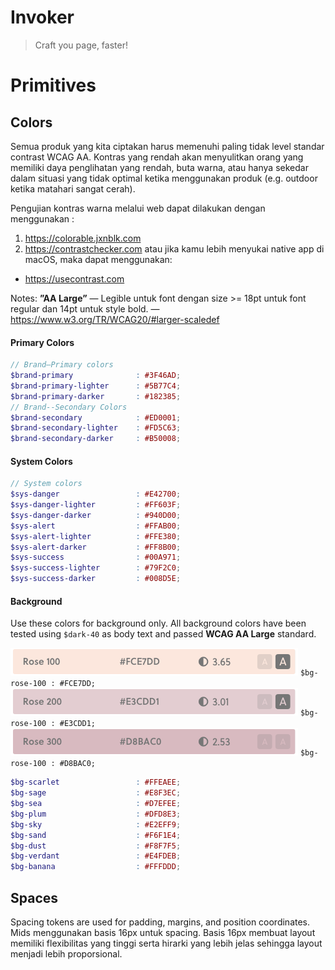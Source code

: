 # Invoker
> Craft you page, faster!

# Primitives
## Colors
Semua produk yang kita ciptakan harus memenuhi paling tidak level standar contrast WCAG AA. Kontras yang rendah akan menyulitkan orang yang memiliki daya penglihatan yang rendah, buta warna, atau hanya sekedar dalam situasi yang tidak optimal ketika menggunakan produk (e.g. outdoor ketika matahari sangat cerah).

Pengujian kontras warna melalui web dapat dilakukan dengan menggunakan :
1. https://colorable.jxnblk.com
2. https://contrastchecker.com
atau jika kamu lebih menyukai native app di macOS, maka dapat menggunakan:
* https://usecontrast.com

Notes: **”AA Large”** — Legible untuk font dengan size >= 18pt untuk font regular dan 14pt untuk style bold. — https://www.w3.org/TR/WCAG20/#larger-scaledef

#### Primary Colors
```scss
// Brand—Primary colors
$brand-primary              : #3F46AD;
$brand-primary-lighter      : #5B77C4;
$brand-primary-darker       : #182385;
// Brand--Secondary Colors
$brand-secondary            : #ED0001;
$brand-secondary-lighter    : #FD5C63;
$brand-secondary-darker     : #B50008;
```

#### System Colors
```scss
// System colors
$sys-danger                 : #E42700;
$sys-danger-lighter         : #FF603F;
$sys-danger-darker          : #940D00;
$sys-alert                  : #FFAB00;
$sys-alert-lighter          : #FFE380;
$sys-alert-darker           : #FF8B00;
$sys-success                : #00A971;
$sys-success-lighter        : #79F2C0;
$sys-success-darker         : #008D5E;
```

#### Background
Use these colors for background only. All background colors have been tested using `$dark-40` as body text and passed **WCAG AA Large** standard.

![alt text](https://raw.githubusercontent.com/vasilenka/invoker/master/src/colors/bg-rose-100.png "Rose 100 - #FCE7DD") ` $bg-rose-100 : #FCE7DD; `
![alt-text](https://raw.githubusercontent.com/vasilenka/invoker/master/src/colors/bg-rose-200.png "Rose 200 - #FCE7DD") ` $bg-rose-100 : #E3CDD1; `
![alt-text](https://raw.githubusercontent.com/vasilenka/invoker/master/src/colors/bg-rose-300.png "Rose 300 - #FCE7DD") ` $bg-rose-100 : #D8BAC0; `

```scss
$bg-scarlet                 : #FFEAEE;
$bg-sage            	    : #E8F3EC;
$bg-sea             	    : #D7EFEE;
$bg-plum            	    : #DFD8E3;
$bg-sky             	    : #E2EFF9;
$bg-sand            	    : #F6F1E4;
$bg-dust            	    : #F8F7F5;
$bg-verdant         	    : #E4FDEB;
$bg-banana          	    : #FFFDDD;
```

## Spaces
Spacing tokens are used for padding, margins, and position coordinates. Mids menggunakan basis 16px untuk spacing. Basis 16px membuat layout memiliki flexibilitas yang tinggi serta hirarki yang lebih jelas sehingga layout menjadi lebih proporsional.
